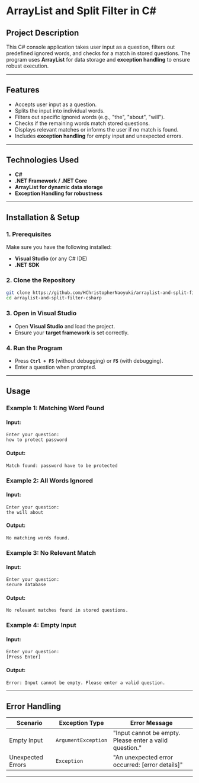 # **ArrayList and Split Filter in C#**  

## **Project Description**  
This C# console application takes user input as a question, filters out predefined ignored words, and checks for a match in stored questions. The program uses **ArrayList** for data storage and **exception handling** to ensure robust execution.  

---

## **Features**  
- Accepts user input as a question.  
- Splits the input into individual words.  
- Filters out specific ignored words (e.g., "the", "about", "will").  
- Checks if the remaining words match stored questions.  
- Displays relevant matches or informs the user if no match is found.  
- Includes **exception handling** for empty input and unexpected errors.  

---

## **Technologies Used**  
- **C#**
- **.NET Framework / .NET Core**
- **ArrayList for dynamic data storage**
- **Exception Handling for robustness**

---

## **Installation & Setup**  

### **1. Prerequisites**  
Make sure you have the following installed:  
- **Visual Studio** (or any C# IDE)  
- **.NET SDK**  

### **2. Clone the Repository**  
```sh
git clone https://github.com/HChristopherNaoyuki/arraylist-and-split-filter-csharp.git
cd arraylist-and-split-filter-csharp
```

### **3. Open in Visual Studio**  
- Open **Visual Studio** and load the project.  
- Ensure your **target framework** is set correctly.  

### **4. Run the Program**  
- Press **`Ctrl + F5`** (without debugging) or **`F5`** (with debugging).  
- Enter a question when prompted.  

---

## **Usage**  

### **Example 1: Matching Word Found**  
#### **Input:**  
```
Enter your question:
how to protect password
```
#### **Output:**  
```
Match found: password have to be protected
```

### **Example 2: All Words Ignored**  
#### **Input:**  
```
Enter your question:
the will about
```
#### **Output:**  
```
No matching words found.
```

### **Example 3: No Relevant Match**  
#### **Input:**  
```
Enter your question:
secure database
```
#### **Output:**  
```
No relevant matches found in stored questions.
```

### **Example 4: Empty Input**  
#### **Input:**  
```
Enter your question:
[Press Enter]
```
#### **Output:**  
```
Error: Input cannot be empty. Please enter a valid question.
```

---

## **Error Handling**  
| **Scenario**       | **Exception Type** | **Error Message** |
|--------------------|------------------|------------------|
| Empty Input       | `ArgumentException` | "Input cannot be empty. Please enter a valid question." |
| Unexpected Errors | `Exception` | "An unexpected error occurred: [error details]" |

---
